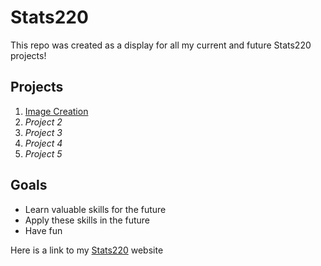 # Stats220

This repo was created as a display for all my current and future Stats220 projects!

## Projects
1. [Image Creation](https://github.com/jcha919/stats220/blob/main/index.html)
2. *Project 2*
3. *Project 3*
4. *Project 4*
5. *Project 5*

## Goals
- Learn valuable skills for the future
- Apply these skills in the future
- Have fun

Here is a link to my [Stats220](https://jcha919.github.io/stats220/) website
